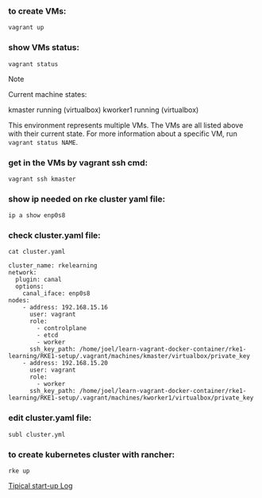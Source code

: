 ### to create VMs:

```
vagrant up
```

### show VMs status:

```
vagrant status
```
> [!NOTE]
> Current machine states:
>
> kmaster                   running (virtualbox)
> kworker1                  running (virtualbox)
> 
> This environment represents multiple VMs. The VMs are all listed
> above with their current state. For more information about a specific
> VM, run `vagrant status NAME`.


### get in the VMs by vagrant ssh cmd:

```
vagrant ssh kmaster
```

### show ip needed on rke cluster yaml file:

```
ip a show enp0s8
```

### check cluster.yaml file:

```
cat cluster.yaml
```

````
cluster_name: rkelearning
network:
  plugin: canal
  options:
    canal_iface: enp0s8
nodes:
    - address: 192.168.15.16
      user: vagrant
      role:
        - controlplane
        - etcd
        - worker
      ssh_key_path: /home/joel/learn-vagrant-docker-container/rke1-learning/RKE1-setup/.vagrant/machines/kmaster/virtualbox/private_key
    - address: 192.168.15.20
      user: vagrant
      role:
        - worker
      ssh_key_path: /home/joel/learn-vagrant-docker-container/rke1-learning/RKE1-setup/.vagrant/machines/kworker1/virtualbox/private_key
````

### edit cluster.yaml file:

```
subl cluster.yml 
```

### to create kubernetes cluster with rancher:

```
rke up 
```
[Tipical start-up Log](https://github.com/jrmreis/rancher-vagrant/blob/main/stdClusterLog.txt)




